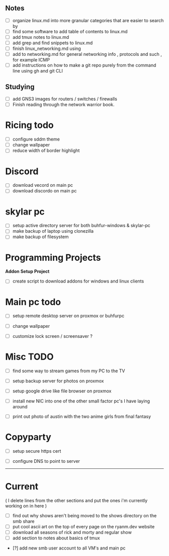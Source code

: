 
## Notes 

- [ ] organize linux.md into more granular categories that are easier to search by 
- [ ] find some software to add table of contents to linux.md 
- [ ] add tmux notes to linux.md 
- [ ] add grep and find snippets to linux.md
- [ ] finish linux\_networking.md using 
- [ ] add to networking.md for general networking info , protocols and such , for example ICMP 
- [ ] add instructions on how to make a git repo purely from the command line using gh and git CLI 

## Studying 

- [ ] add GNS3 images for routers / switches / firewalls 
- [ ] Finish reading through the network warrior book.

# Ricing todo 

- [ ] configure sddm theme 
- [ ] change wallpaper 
- [ ] reduce width of border highlight 

# Discord 

- [ ] download vecord on main pc 
- [ ] download discordo on main pc 

# skylar pc 

- [ ] setup active directory server for both buhfur-windows & skylar-pc 
- [ ] make backup of laptop using clonezilla 
- [ ] make backup of filesystem 

# Programming Projects 

**Addon Setup Project**

- [ ] create script to download addons for windows and linux clients 

# Main pc todo 

- [ ] setup remote desktop server on proxmox or buhfurpc 
- [ ] change wallpaper 
- [ ] customize lock screen / screensaver ? 


# Misc TODO 

- [ ] find some way to stream games from my PC to the TV 
- [ ] setup backup server for photos on proxmox 
- [ ] setup google drive like file browser on proxmox 
- [ ] install new NIC into one of the other small factor pc's I have laying around 
- [ ] print out photo of austin with the two anime girls from final fantasy 


# Copyparty 

- [ ] setup secure https cert 
- [ ] configure DNS to point to server 


---

# Current 

( I delete lines from the other sections and put the ones i'm currently working on in here )

- [ ] find out why shows aren't being moved to the shows directory on the smb share 
- [ ] put cool ascii art on the top of every page on the ryanm.dev website 
- [ ] download all seasons of rick and morty and regular show 
- [ ] add section to notes about basics of tmux 
- [?] add new smb user account to all VM's and main pc 
    










